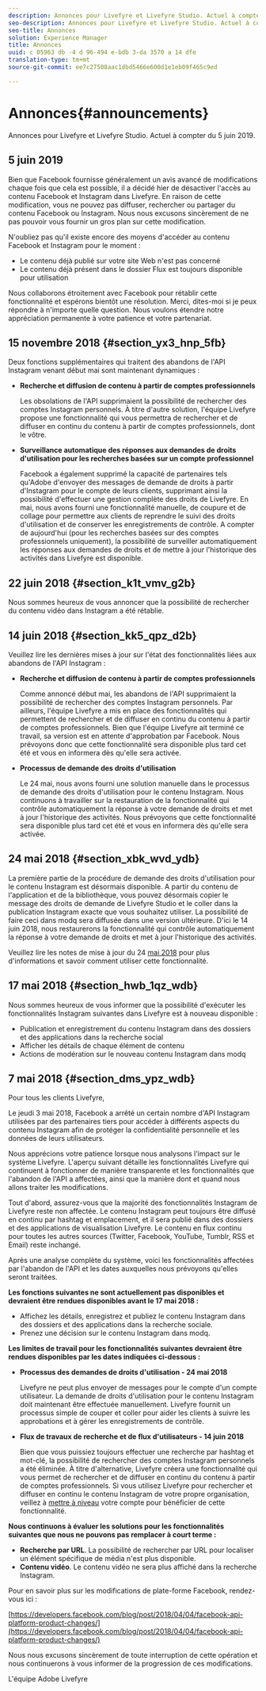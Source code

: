 ```yaml
---
description: Annonces pour Livefyre et Livefyre Studio. Actuel à compter du 15 novembre 2018.
seo-description: Annonces pour Livefyre et Livefyre Studio. Actuel à compter du 15 novembre 2018.
seo-title: Annonces
solution: Experience Manager
title: Annonces
uuid: c 05963 db -4 d 96-494 e-bdb 3-da 3570 a 14 dfe
translation-type: tm+mt
source-git-commit: ee7c27508aac1dbd5466e600d1e1eb09f465c9ed

---
```



# Annonces{#announcements}

Annonces pour Livefyre et Livefyre Studio. Actuel à compter du 5 juin 2019.

## 5 juin 2019

Bien que Facebook fournisse généralement un avis avancé de modifications chaque fois que cela est possible, il a décidé hier de désactiver l&#39;accès au contenu Facebook et Instagram dans Livefyre. En raison de cette modification, vous ne pouvez pas diffuser, rechercher ou partager du contenu Facebook ou Instagram. Nous nous excusons sincèrement de ne pas pouvoir vous fournir un gros plan sur cette modification.

N&#39;oubliez pas qu&#39;il existe encore des moyens d&#39;accéder au contenu Facebook et Instagram pour le moment :

* Le contenu déjà publié sur votre site Web n&#39;est pas concerné
* Le contenu déjà présent dans le dossier Flux est toujours disponible pour utilisation

Nous collaborons étroitement avec Facebook pour rétablir cette fonctionnalité et espérons bientôt une résolution. Merci, dites-moi si je peux répondre à n&#39;importe quelle question. Nous voulons étendre notre appréciation permanente à votre patience et votre partenariat.



## 15 novembre 2018 {#section_yx3_hnp_5fb}

Deux fonctions supplémentaires qui traitent des abandons de l&#39;API Instagram venant début mai sont maintenant dynamiques :

* **Recherche et diffusion de contenu à partir de comptes professionnels**

   Les obsolations de l&#39;API supprimaient la possibilité de rechercher des comptes Instagram personnels. À titre d&#39;autre solution, l&#39;équipe Livefyre propose une fonctionnalité qui vous permettra de rechercher et de diffuser en continu du contenu à partir de comptes professionnels, dont le vôtre.

* **Surveillance automatique des réponses aux demandes de droits d&#39;utilisation pour les recherches basées sur un compte professionnel**

   Facebook a également supprimé la capacité de partenaires tels qu&#39;Adobe d&#39;envoyer des messages de demande de droits à partir d&#39;Instagram pour le compte de leurs clients, supprimant ainsi la possibilité d&#39;effectuer une gestion complète des droits de Livefyre. En mai, nous avons fourni une fonctionnalité manuelle, de coupure et de collage pour permettre aux clients de reprendre le suivi des droits d&#39;utilisation et de conserver les enregistrements de contrôle. A compter de aujourd&#39;hui (pour les recherches basées sur des comptes professionnels uniquement), la possibilité de surveiller automatiquement les réponses aux demandes de droits et de mettre à jour l&#39;historique des activités dans Livefyre est disponible.

## 22 juin 2018 {#section_k1t_vmv_g2b}

Nous sommes heureux de vous annoncer que la possibilité de rechercher du contenu vidéo dans Instagram a été rétablie.

## 14 juin 2018 {#section_kk5_qpz_d2b}

Veuillez lire les dernières mises à jour sur l&#39;état des fonctionnalités liées aux abandons de l&#39;API Instagram :

* **Recherche et diffusion de contenu à partir de comptes professionnels**

   Comme annoncé début mai, les abandons de l&#39;API supprimaient la possibilité de rechercher des comptes Instagram personnels. Par ailleurs, l&#39;équipe Livefyre a mis en place des fonctionnalités qui permettent de rechercher et de diffuser en continu du contenu à partir de comptes professionnels. Bien que l&#39;équipe Livefyre ait terminé ce travail, sa version est en attente d&#39;approbation par Facebook. Nous prévoyons donc que cette fonctionnalité sera disponible plus tard cet été et vous en informera dès qu&#39;elle sera activée.

* **Processus de demande des droits d&#39;utilisation**

   Le 24 mai, nous avons fourni une solution manuelle dans le processus de demande des droits d&#39;utilisation pour le contenu Instagram. Nous continuons à travailler sur la restauration de la fonctionnalité qui contrôle automatiquement la réponse à votre demande de droits et met à jour l&#39;historique des activités. Nous prévoyons que cette fonctionnalité sera disponible plus tard cet été et vous en informera dès qu&#39;elle sera activée.

## 24 mai 2018 {#section_xbk_wvd_ydb}

La première partie de la procédure de demande des droits d&#39;utilisation pour le contenu Instagram est désormais disponible. A partir du contenu de l&#39;application et de la bibliothèque, vous pouvez désormais copier le message des droits de demande de Livefyre Studio et le coller dans la publication Instagram exacte que vous souhaitez utiliser. La possibilité de faire ceci dans modq sera diffusée dans une version ultérieure. D&#39;ici le 14 juin 2018, nous restaurerons la fonctionnalité qui contrôle automatiquement la réponse à votre demande de droits et met à jour l&#39;historique des activités.

Veuillez lire les notes de mise à jour du 24 [mai 2018](/help/using/c-rn/previous-rns/rn2018/c-rn-2018-may-24.md#c_rn) pour plus d&#39;informations et savoir comment utiliser cette fonctionnalité.

## 17 mai 2018 {#section_hwb_1qz_wdb}

Nous sommes heureux de vous informer que la possibilité d&#39;exécuter les fonctionnalités Instagram suivantes dans Livefyre est à nouveau disponible :

* Publication et enregistrement du contenu Instagram dans des dossiers et des applications dans la recherche social
* Afficher les détails de chaque élément de contenu
* Actions de modération sur le nouveau contenu Instagram dans modq

## 7 mai 2018 {#section_dms_ypz_wdb}

Pour tous les clients Livefyre,

Le jeudi 3 mai 2018, Facebook a arrêté un certain nombre d&#39;API Instagram utilisées par des partenaires tiers pour accéder à différents aspects du contenu Instagram afin de protéger la confidentialité personnelle et les données de leurs utilisateurs.

Nous apprécions votre patience lorsque nous analysons l&#39;impact sur le système Livefyre. L&#39;aperçu suivant détaille les fonctionnalités Livefyre qui continuent à fonctionner de manière transparente et les fonctionnalités que l&#39;abandon de l&#39;API a affectées, ainsi que la manière dont et quand nous allons traiter les modifications.

Tout d&#39;abord, assurez-vous que la majorité des fonctionnalités Instagram de Livefyre reste non affectée. Le contenu Instagram peut toujours être diffusé en continu par hashtag et emplacement, et il sera publié dans des dossiers et des applications de visualisation Livefyre. Le contenu en flux continu pour toutes les autres sources (Twitter, Facebook, YouTube, Tumblr, RSS et Email) reste inchangé.

Après une analyse complète du système, voici les fonctionnalités affectées par l&#39;abandon de l&#39;API et les dates auxquelles nous prévoyons qu&#39;elles seront traitées.

**Les fonctions suivantes ne sont actuellement pas disponibles et devraient être rendues disponibles avant le 17 mai 2018 :**

* Affichez les détails, enregistrez et publiez le contenu Instagram dans des dossiers et des applications dans la recherche sociale.
* Prenez une décision sur le contenu Instagram dans modq.

**Les limites de travail pour les fonctionnalités suivantes devraient être rendues disponibles par les dates indiquées ci-dessous :**

* **Processus des demandes de droits d&#39;utilisation - 24 mai 2018**

   Livefyre ne peut plus envoyer de messages pour le compte d&#39;un compte utilisateur. La demande de droits d&#39;utilisation pour le contenu Instagram doit maintenant être effectuée manuellement. Livefyre fournit un processus simple de couper et coller pour aider les clients à suivre les approbations et à gérer les enregistrements de contrôle.

* **Flux de travaux de recherche et de flux d&#39;utilisateurs - 14 juin 2018**

   Bien que vous puissiez toujours effectuer une recherche par hashtag et mot-clé, la possibilité de rechercher des comptes Instagram personnels a été éliminée. À titre d&#39;alternative, Livefyre créera une fonctionnalité qui vous permet de rechercher et de diffuser en continu du contenu à partir de comptes professionnels. Si vous utilisez Livefyre pour rechercher et diffuser en continu le contenu Instagram de votre propre organisation, veillez à [mettre à niveau](https://help.instagram.com/502981923235522?helpref=search&sr=2&query=change%20personal%20account%20to%20business%20account) votre compte pour bénéficier de cette fonctionnalité.

**Nous continuons à évaluer les solutions pour les fonctionnalités suivantes que nous ne pouvons pas remplacer à court terme :**

* **Recherche par URL**. La possibilité de rechercher par URL pour localiser un élément spécifique de média n&#39;est plus disponible.
* **Contenu vidéo**. Le contenu vidéo ne sera plus affiché dans la recherche Instagram.

Pour en savoir plus sur les modifications de plate-forme Facebook, rendez-vous ici :

[https://developers.facebook.com/blog/post/2018/04/04/facebook-api-platform-product-changes/](https://developers.facebook.com/blog/post/2018/04/04/facebook-api-platform-product-changes/)

Nous nous excusons sincèrement de toute interruption de cette opération et nous continuerons à vous informer de la progression de ces modifications.

L&#39;équipe Adobe Livefyre
